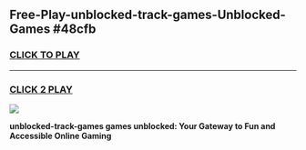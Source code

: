 
## Free-Play-unblocked-track-games-Unblocked-Games #48cfb
<h3>
<a href="https://news.freeplayer.one?title=unblocked-track-games&ref=8M">CLICK TO PLAY</a></h3>
<hr>

<h3>
<a href="https://news.freeplayer.one?title=unblocked-track-games&ref=8M">CLICK 2 PLAY</a>
  
</h3>

<a href="https://news.freeplayer.one?title=unblocked-track-games&ref=8M"><img src="https://clearcache.store/games.png"></a>


**unblocked-track-games games unblocked: Your Gateway to Fun and Accessible Online Gaming**
